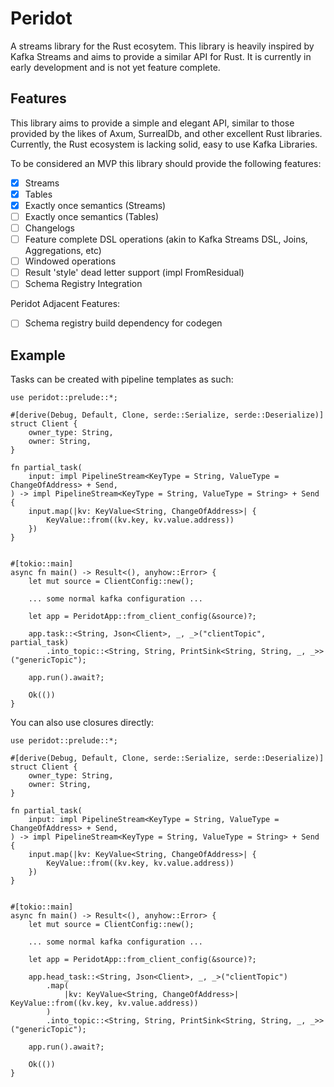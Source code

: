 # Peridot

A streams library for the Rust ecosytem. This library is heavily inspired by Kafka Streams and aims to provide a similar API for Rust.
It is currently in early development and is not yet feature complete.

## Features

This library aims to provide a simple and elegant API, similar to those provided by the likes of Axum, SurrealDb, and other excellent Rust libraries.
Currently, the Rust ecosystem is lacking solid, easy to use Kafka Libraries.

To be considered an MVP this library should provide the following features:

- [x] Streams
- [x] Tables
- [x] Exactly once semantics (Streams)
- [ ] Exactly once semantics (Tables)
- [ ] Changelogs
- [ ] Feature complete DSL operations (akin to Kafka Streams DSL, Joins, Aggregations, etc)
- [ ] Windowed operations
- [ ] Result 'style' dead letter support (impl FromResidual)
- [ ] Schema Registry Integration 

Peridot Adjacent Features:
- [ ] Schema registry build dependency for codegen

## Example

Tasks can be created with pipeline templates as such:
```
use peridot::prelude::*;

#[derive(Debug, Default, Clone, serde::Serialize, serde::Deserialize)]
struct Client {
    owner_type: String,
    owner: String,
}

fn partial_task(
    input: impl PipelineStream<KeyType = String, ValueType = ChangeOfAddress> + Send,
) -> impl PipelineStream<KeyType = String, ValueType = String> + Send
{
    input.map(|kv: KeyValue<String, ChangeOfAddress>| {
        KeyValue::from((kv.key, kv.value.address))
    })
}


#[tokio::main]
async fn main() -> Result<(), anyhow::Error> {
    let mut source = ClientConfig::new();

    ... some normal kafka configuration ...

    let app = PeridotApp::from_client_config(&source)?;

    app.task::<String, Json<Client>, _, _>("clientTopic", partial_task)
        .into_topic::<String, String, PrintSink<String, String, _, _>>("genericTopic");

    app.run().await?;

    Ok(())
}
```

You can also use closures directly:

```
use peridot::prelude::*;

#[derive(Debug, Default, Clone, serde::Serialize, serde::Deserialize)]
struct Client {
    owner_type: String,
    owner: String,
}

fn partial_task(
    input: impl PipelineStream<KeyType = String, ValueType = ChangeOfAddress> + Send,
) -> impl PipelineStream<KeyType = String, ValueType = String> + Send
{
    input.map(|kv: KeyValue<String, ChangeOfAddress>| {
        KeyValue::from((kv.key, kv.value.address))
    })
}


#[tokio::main]
async fn main() -> Result<(), anyhow::Error> {
    let mut source = ClientConfig::new();

    ... some normal kafka configuration ...

    let app = PeridotApp::from_client_config(&source)?;

    app.head_task::<String, Json<Client>, _, _>("clientTopic")
        .map(
            |kv: KeyValue<String, ChangeOfAddress>| KeyValue::from((kv.key, kv.value.address))
        )
        .into_topic::<String, String, PrintSink<String, String, _, _>>("genericTopic");

    app.run().await?;

    Ok(())
}
```